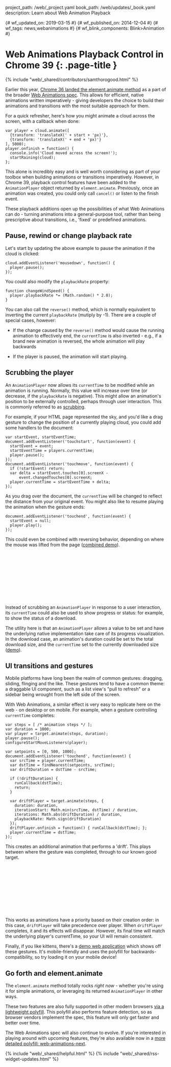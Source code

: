 project_path: /web/_project.yaml
book_path: /web/updates/_book.yaml
description: Learn about Web Animation Playback

{# wf_updated_on: 2019-03-15 #}
{# wf_published_on: 2014-12-04 #}
{# wf_tags: news,webanimations #}
{# wf_blink_components: Blink>Animation #}

# Web Animations Playback Control in Chrome 39 {: .page-title }

{% include "web/_shared/contributors/samthorogood.html" %}

Earlier this year, [Chrome 36 landed the element.animate method](/web/updates/2014/05/Web-Animations-element-animate-is-now-in-Chrome-36) as a part of the broader [Web Animations spec](https://drafts.csswg.org/web-animations/). This allows for efficient, native animations written imperatively - giving developers the choice to build their animations and transitions with the most suitable approach for them.

For a quick refresher, here's how you might animate a cloud across the screen, with a callback when done:



    var player = cloud.animate([
      {transform: 'translateX(' + start + 'px)'},
      {transform: 'translateX(' + end + 'px)'}
    ], 5000);
    player.onfinish = function() {
      console.info('Cloud moved across the screen!');
      startRaining(cloud);
    };



This alone is incredibly easy and is well worth considering as part of your toolbox when building animations or transitions imperatively. However, in Chrome 39, playback control features have been added to the `AnimationPlayer` object returned by `element.animate`. Previously, once an animation was created, you could only call `cancel()` or listen to the finish event.

These playback additions open up the possibilities of what Web Animations can do - turning animations into a general-purpose tool, rather than being prescriptive about transitions, i.e., 'fixed' or predefined animations.

## Pause, rewind or change playback rate

Let's start by updating the above example to pause the animation if the cloud is clicked:



    cloud.addEventListener('mousedown', function() {
      player.pause();
    });



You could also modify the `playbackRate` property:



    function changeWindSpeed() {
      player.playbackRate *= (Math.random() * 2.0);
    }



You can also call the `reverse()` method, which is normally equivalent to inverting the current `playbackRate` (mutiply by -1). There are a couple of special cases, however:

* If the change caused by the `reverse()` method would cause the running animation to effectively end, the `currentTime` is also inverted - e.g., if a brand new animation is reversed, the whole animation will play backwards

* If the player is paused, the animation will start playing.

## Scrubbing the player

An `AnimationPlayer` now allows its `currentTime` to be modified while an animation is running. Normally, this value will increase over time (or decrease, if the `playbackRate` is negative). This might allow an animation's position to be externally controlled, perhaps through user interaction. This is commonly referred to as [scrubbing](https://en.wikipedia.org/wiki/Scrubbing_%28audio%29).

For example, if your HTML page represented the sky, and you'd like a drag gesture to change the position of a currently playing cloud, you could add some handlers to the document:



    var startEvent, startEventTime;
    document.addEventListener('touchstart', function(event) {
      startEvent = event;
      startEventTime = players.currentTime;
      player.pause();
    });
    document.addEventListener('touchmove', function(event) {
      if (!startEvent) return;
      var delta = startEvent.touches[0].screenX -
          event.changedTouches[0].screenX;
      player.currentTime = startEventTime + delta;
    });



As you drag over the document, the `currentTime` will be changed to reflect the distance from your original event. You might also like to resume playing the animation when the gesture ends:



    document.addEventListener('touchend', function(event) {
      startEvent = null;
      player.play();
    });



This could even be combined with reversing behavior, depending on where the mouse was lifted from the page ([combined demo](https://codepen.io/samthor/pen/jEbxmR?editors=001)).

<div class="video-wrapper">
  <iframe class="devsite-embedded-youtube-video" data-video-id="_KaWmWFLcmY"
          data-autohide="1" data-showinfo="0" frameborder="0" allowfullscreen>
  </iframe>
</div>

Instead of scrubbing an `AnimationPlayer` in response to a user interaction, its `currentTime` could also be used to show progress or status: for example, to show the status of a download.

The utility here is that an `AnimationPlayer` allows a value to be set and have the underlying native implementation take care of its progress visualization. In the download case, an animation's duration could be set to the total download size, and the `currentTime` set to the currently downloaded size ([demo](https://codepen.io/samthor/pen/QwbBbQ)).

## UI transitions and gestures

Mobile platforms have long been the realm of common gestures: dragging, sliding, flinging and the like. These gestures tend to have a common theme: a draggable UI component, such as a list view's "pull to refresh" or a sidebar being wrought from the left side of the screen.

With Web Animations, a similar effect is very easy to replicate here on the web - on desktop or on mobile. For example, when a gesture controlling `currentTime` completes:



    var steps = [ /* animation steps */ ];
    var duration = 1000;
    var player = target.animate(steps, duration);
    player.pause();
    configureStartMoveListeners(player);

    var setpoints = [0, 500, 1000];
    document.addEventListener('touchend', function(event) {
      var srcTime = player.currentTime;
      var dstTime = findNearest(setpoints, srcTime);
      var driftDuration = dstTime - srcTime;

      if (!driftDuration) {
        runCallback(dstTime);
        return;
      }

      var driftPlayer = target.animate(steps, {
        duration: duration,
        iterationStart: Math.min(srcTime, dstTime) / duration,
        iterations: Math.abs(driftDuration) / duration,
        playbackRate: Math.sign(driftDuration)
      });
      driftPlayer.onfinish = function() { runCallback(dstTime); };
      player.currentTime = dstTime;
    });



This creates an additional animation that performs a 'drift'. This plays between where the gesture was completed, through to our known good target.

<div class="video-wrapper">
  <iframe class="devsite-embedded-youtube-video" data-video-id="Lq0u_d4qd2w"
          data-autohide="1" data-showinfo="0" frameborder="0" allowfullscreen>
  </iframe>
</div>

This works as animations have a priority based on their creation order: in this case, `driftPlayer` will take precedence over player. When `driftPlayer` completes, it and its effects will disappear. However, its final time will match the underlying player's currentTime, so your UI will remain consistent.

Finally, if you like kittens, there's a [demo web application](https://codepen.io/samthor/pen/vLrgJe) which shows off these gestures. It's mobile-friendly and uses the polyfill for backwards-compatibility, so try loading it on your mobile device!



## Go forth and element.animate

The `element.animate` method totally rocks *right now* - whether you're using it for simple animations, or leveraging its returned `AnimationPlayer` in other ways.

These two features are also fully supported in other modern browsers [via a lightweight polyfill](https://github.com/web-animations/web-animations-js). This polyfill also performs feature detection, so as browser vendors implement the spec, this feature will only get faster and better over time.

The Web Animations spec will also continue to evolve. If you're interested in playing around with upcoming features, they're also available now in a [more detailed polyfill: web-animations-next](https://github.com/web-animations/web-animations-js#web-animations-nextminjs).



{% include "web/_shared/helpful.html" %}
{% include "web/_shared/rss-widget-updates.html" %}
